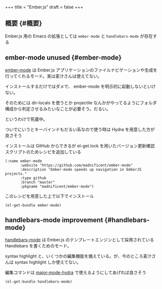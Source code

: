 +++
title = "Ember.js"
draft = false
+++

## 概要 {#概要}

Ember.js 用の Emacs の拡張としては
`ember-mode` と `handlebars-mode` が存在する


## ember-mode <span class="tag"><span class="unused">unused</span></span> {#ember-mode}

[ember-mode](https://github.com/madnificent/ember-mode) は
Ember.js アプリケーションのファイルナビゲーションや生成を行ってくれるモード。実は麦汁さんは使えてない。

インストールするだけではダメで、
ember-mode を明示的に起動しないといけない。

そのためには dir-locals を使うとか
projectile なんかがやってるようにフォルダ構成から判定させるみたいなことが必要そう。だるい。

というわけで死蔵中。

ついでにいうとキーバインドもだるい系なので使う時は Hydra を用意した方が良さそう

インストールは GitHub からできるが
el-get.lock を用いたバージョン更新確認スクリプトのためレシピを追加している

```emacs-lisp
(:name ember-mode
       :website "https://github.com/madnificent/ember-mode"
       :description "Ember-mode speeds up navigation in EmberJS projects."
       :type github
       :branch "master"
       :pkgname "madnificent/ember-mode")
```

このレシピを用意した上で以下でインストール

```emacs-lisp
(el-get-bundle ember-mode)
```


## handlebars-mode <span class="tag"><span class="improvement">improvement</span></span> {#handlebars-mode}

[handlebars-mode](https://github.com/danielevans/handlebars-mode) は Ember.js のテンプレートエンジンとして採用されている
Handlebars を書くためのモード。

syntax highlight と、いくつかの編集機能を備えている。が、今のところ麦汁さんは syntax highlight しか使えてない。

編集コマンドは [major-mode-hydra](https://github.com/jerrypnz/major-mode-hydra.el) で使えるようにしてあげれば良さそう

```emacs-lisp
(el-get-bundle handlebars-mode)
```
